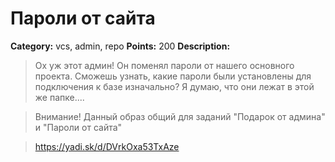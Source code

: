 # Пароли от сайта


**Category:** vcs, admin, repo
**Points:** 200
**Description:**

> Ох уж этот админ! Он поменял пароли от нашего основного проекта. Сможешь узнать, какие пароли были установлены для подключения к базе изначально? Я думаю, что они лежат в этой же папке....

> Внимание! Данный образ общий для заданий "Подарок от админа" и "Пароли от сайта"

> https://yadi.sk/d/DVrkOxa53TxAze

